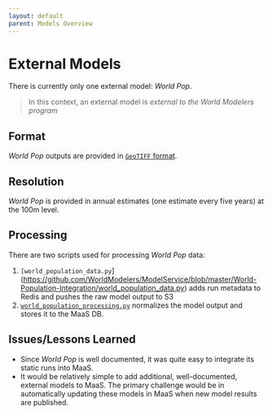 ```yaml
---
layout: default
parent: Models Overview
---
```


# External Models

There is currently only one external model: _World Pop_.

> In this context, an external model is _external to the World Modelers program_

## Format

_World Pop_ outputs are provided in [`GeoTIFF` format](https://www.worldpop.org/geodata/summary?id=124).

## Resolution

_World Pop_ is provided in annual estimates (one estimate every five years) at the 100m level.

## Processing

There are two scripts used for processing _World Pop_ data:

1. `[world_population_data.py`](https://github.com/WorldModelers/ModelService/blob/master/World-Population-Integration/world_population_data.py) adds run metadata to Redis and pushes the raw model output to S3
2. [`world_population_processing.py`](https://github.com/WorldModelers/ModelService/blob/master/World-Population-Integration/world_population_processing.py) normalizes the model output and stores it to the MaaS DB.

## Issues/Lessons Learned

- Since _World Pop_ is well documented, it was quite easy to integrate its static runs into MaaS. 
- It would be relatively simple to add additional, well-documented, external models to MaaS. The primary challenge would be in automatically updating these models in MaaS when new model results are published.